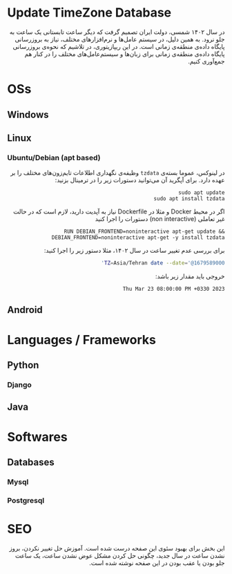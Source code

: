 # Update TimeZone Database

<div dir="rtl" style="direction: rtl">
در سال ۱۴۰۲ شمسی، دولت ایران تصمیم گرفت که دیگر ساعت تابستانی یک ساعت به جلو نرود. به همین دلیل، در سیستم عامل‌ها و نرم‌افزارهای مختلف، نیاز به بروزرسانی پایگاه داده‌ی منطقه‌ی زمانی است. در این ریپازیتوری، در تلاشیم که نحوه‌ی بروزرسانی پایگاه داده‌ی منطقه‌ی زمانی برای زبان‌ها و سیستم‌عامل‌های مختلف را در کنار هم جمع‌آوری کنیم.
</div>


# OSs

## Windows

## Linux

### Ubuntu/Debian (apt based)
<div dir="rtl" style="direction: rtl">

در لینوکس، عموما بسته‌ی `tzdata` وظیفه‌ی نگهداری اطلاعات تایم‌زون‌های مختلف را بر عهده دارد. برای آپگرید آن می‌توانید دستورات زیر را در ترمینال بزنید:

```
sudo apt update
sudo apt install tzdata
```

اگر در محیط Docker و مثلا در Dockerfile نیاز به آپدیت دارید، لازم است که در حالت غیر تعاملی (non interactive) دستورات را اجرا کنید

```
RUN DEBIAN_FRONTEND=noninteractive apt-get update && DEBIAN_FRONTEND=noninteractive apt-get -y install tzdata
```

برای بررسی عدم تغییر ساعت در سال ۱۴۰۲، مثلا دستور زیر را اجرا کنید:

```bash
TZ=Asia/Tehran date --date='@1679589000'
```

خروجی باید مقدار زیر باشد:
```
Thu Mar 23 08:00:00 PM +0330 2023
```

</div>

## Android


# Languages / Frameworks
## Python

### Django

## Java

# Softwares
## Databases
### Mysql

### Postgresql


# SEO
<div dir="rtl" style="direction: rtl">
این بخش برای بهبود سئوی این صفحه درست شده است. آموزش حل تغییر نکردن، بروز نشدن ساعت در سال جدید، چگونی حل کردن مشکل عوض نشدن ساعت، یک ساعت جلو بودن یا عقب بودن در این صفحه نوشته شده است.
</div>